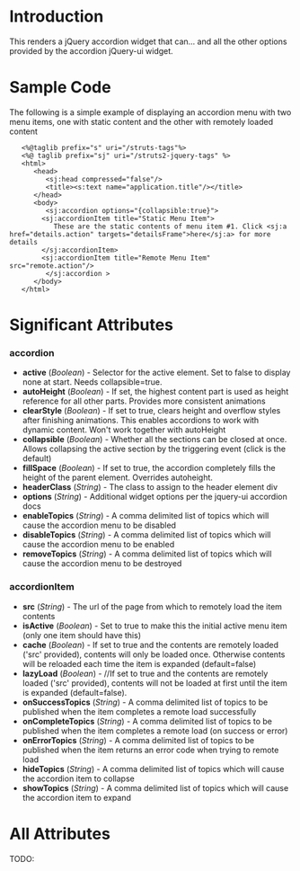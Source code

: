 # Introduction #
This renders a jQuery accordion widget that can... and all the other options provided by the accordion jQuery-ui widget.

# Sample Code #
The following is a simple example of displaying an accordion menu with two menu items, one with static content and the other with remotely loaded content
```
   <%@taglib prefix="s" uri="/struts-tags"%>
   <%@ taglib prefix="sj" uri="/struts2-jquery-tags" %>
   <html>
      <head>
         <sj:head compressed="false"/>
         <title><s:text name="application.title"/></title>
      </head>
      <body>  
         <sj:accordion options="{collapsible:true}">
		<sj:accordionItem title="Static Menu Item">
		   These are the static contents of menu item #1. Click <sj:a href="details.action" targets="detailsFrame">here</sj:a> for more details
		</sj:accordionItem> 
		<sj:accordionItem title="Remote Menu Item" src="remote.action"/>
         </sj:accordion >
      </body>
   </html>
```


# Significant Attributes #
### accordion ###
  * **active** (_Boolean_) - Selector for the active element. Set to false to display none at start. Needs collapsible=true.
  * **autoHeight** (_Boolean_) - If set, the highest content part is used as height reference for all other parts. Provides more consistent animations
  * **clearStyle** (_Boolean_) -  If set to true, clears height and overflow styles after finishing animations. This enables accordions to work with dynamic content. Won't work together with autoHeight
  * **collapsible** (_Boolean_) -  Whether all the sections can be closed at once. Allows collapsing the active section by the triggering event (click is the default)
  * **fillSpace** (_Boolean_) -  If set to true, the accordion completely fills the height of the parent element. Overrides autoheight.
  * **headerClass** (_String_) -  The class to assign to the header element div
  * **options** (_String_) -  Additional widget options per the jquery-ui accordion docs
  * **enableTopics** (_String_) -  A comma delimited list of topics which will cause the accordion menu to be disabled
  * **disableTopics** (_String_) -  A comma delimited list of topics which will cause the accordion menu to be enabled
  * **removeTopics** (_String_) -  A comma delimited list of topics which will cause the accordion menu to be destroyed

### accordionItem ###
  * **src** (_String_) - The url of the page from which to remotely load the item contents
  * **isActive** (_Boolean_) - Set to true to make this the initial active menu item (only one item should have this)
  * **cache** (_Boolean_) - If set to true and the contents are remotely loaded ('src' provided), contents will only be loaded once. Otherwise contents will be reloaded each time the item is expanded (default=false)
  * **lazyLoad** (_Boolean_) - //If set to true and the contents are remotely loaded ('src' provided), contents will not be loaded at first until the item is expanded (default=false).
  * **onSuccessTopics** (_String_) -  A comma delimited list of topics to be published when the item completes a remote load successfully
  * **onCompleteTopics** (_String_) -  A comma delimited list of topics to be published when the item completes a remote load (on success or error)
  * **onErrorTopics** (_String_) -  A comma delimited list of topics to be published when the item returns an error code when trying to remote load
  * **hideTopics** (_String_) -  A comma delimited list of topics which will cause the accordion item to collapse
  * **showTopics** (_String_) -  A comma delimited list of topics which will cause the accordion item to expand

# All Attributes #
TODO: